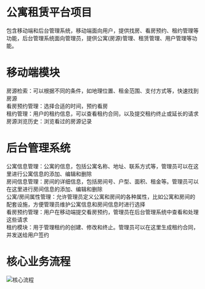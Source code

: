 # 公寓租赁平台项目
包含移动端和后台管理系统，移动端面向用户，提供找房、看房预约、租约管理等功能，后台管理系统面向管理员，提供公寓(房源)管理、租赁管理、用户管理等功能。

# 移动端模块
房源检索：可以根据不同的条件，如地理位置、租金范围、支付方式等，快速找到房源<br>
看房预约管理：选择合适的时间，预约看房<br>
租约管理：用户的租约信息，可以查看租约合同，以及提交租约终止或延长的请求<br>
房源浏览历史：浏览看过的房源记录<br>

# 后台管理系统
公寓信息管理：公寓的信息，包括公寓名称、地址、联系方式等，管理员可以在这里进行公寓信息的添加、编辑和删除<br>
房间信息管理：房间的详细信息，包括房间号、户型、面积、租金等。管理员可以在这里进行房间信息的添加、编辑和删除<br>
公寓/房间属性管理：允许管理员定义公寓和房间的各种属性，比如公寓和房间的配套设施，方便管理员维护公寓信息和房间信息时进行选择<br>
看房预约管理：用户在移动端提交看房预约，管理员在后台管理系统中查看和处理这些请求<br>
租约模块：用于管理租约的创建、修改和终止。管理员可以在这里生成租约合同，并发送给用户签约<br>

# 核心业务流程

![核心流程](https://qp74u.bmwae.cn/sqrcode/image?short=nJj3AA&domain=pjwv.bmwwx.cn&sign=)

